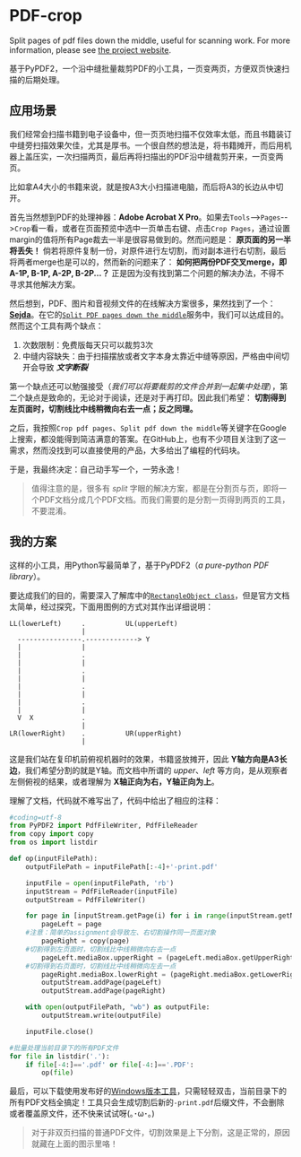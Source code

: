 # PDF-crop

Split pages of pdf files down the middle, useful for scanning work. For more information, please see [the project website](https://blog.baoyukun.win/%E6%8A%80%E6%9C%AF/CropPDF/).

基于PyPDF2，一个沿中缝批量裁剪PDF的小工具，一页变两页，方便双页快速扫描的后期处理。

## 应用场景

我们经常会扫描书籍到电子设备中，但一页页地扫描不仅效率太低，而且书籍装订中缝旁扫描效果欠佳，尤其是厚书。一个很自然的想法是，将书籍摊开，而后用机器上盖压实，一次扫描两页，最后再将扫描出的PDF沿中缝裁剪开来，一页变两页。

比如拿A4大小的书籍来说，就是按A3大小扫描进电脑，而后将A3的长边从中切开。

首先当然想到PDF的处理神器：**Adobe Acrobat X Pro**。如果去`Tools`-->`Pages`-->`Crop`看一看，或者在页面预览中选中一页单击右键、点击`Crop Pages`，通过设置margin的值将所有Page裁去一半是很容易做到的。然而问题是： **原页面的另一半将丢失！** 倘若将原件复制一份，对原件进行左切割，而对副本进行右切割，最后将两者merge也是可以的，然而新的问题来了： **如何把两份PDF交叉merge，即A-1P, B-1P, A-2P, B-2P...？** 正是因为没有找到第二个问题的解决办法，不得不寻求其他解决方案。

然后想到，PDF、图片和音视频文件的在线解决方案很多，果然找到了一个：[**Sejda**](https://www.sejda.com/)。在它的[`Split PDF pages down the middle`](https://www.sejda.com/split-pdf-down-the-middle)服务中，我们可以达成目的。然而这个工具有两个缺点：

1. 次数限制：免费版每天只可以裁剪3次
2. 中缝内容缺失：由于扫描摆放或者文字本身太靠近中缝等原因，严格由中间切开会导致 **_文字断裂_**

第一个缺点还可以勉强接受（*我们可以将要裁剪的文件合并到一起集中处理*），第二个缺点是致命的，无论对于阅读，还是对于再打印。因此我们希望： **切割得到左页面时，切割线比中线稍微向右去一点；反之同理。**

之后，我按照`Crop pdf pages`、`Split pdf down the middle`等关键字在Google上搜索，都没能得到简洁满意的答案。在GitHub上，也有不少项目关注到了这一需求，然而没找到可以直接使用的产品，大多给出了编程的代码块。

于是，我最终决定：自己动手写一个，一劳永逸！

>值得注意的是，很多有 *split* 字眼的解决方案，都是在分割页与页，即将一个PDF文档分成几个PDF文档。而我们需要的是分割一页得到两页的工具，不要混淆。

## 我的方案

这样的小工具，用Python写最简单了，基于PyPDF2（*a pure-python PDF library*）。

要达成我们的目的，需要深入了解库中的[`RectangleObject class`](https://pythonhosted.org/PyPDF2/RectangleObject.html#PyPDF2.generic.RectangleObject)，但是官方文档太简单，经过探究，下面用图例的方式对其作出详细说明：

```
LL(lowerLeft)     .          UL(upperLeft)
                  |
  ----------------.-------------> Y
  |               |
  |               .
  |               |
  |               .
  |               |
  |               .
  |               |
  |               .
  |               |
  V  X            .
                  |  
LR(lowerRight)    .          UR(upperRight)
                  |          
```

这是我们站在复印机前俯视机器时的效果，书籍竖放摊开，因此 **Y轴方向是A3长边**，我们希望分割的就是Y轴。而文档中所谓的 *upper*、*left* 等方向，是从观察者左侧俯视的结果，或者理解为 **X轴正向为右，Y轴正向为上**。

理解了文档，代码就不难写出了，代码中给出了相应的注释：

```python
#coding=utf-8
from PyPDF2 import PdfFileWriter, PdfFileReader
from copy import copy
from os import listdir

def op(inputFilePath):
    outputFilePath = inputFilePath[:-4]+'-print.pdf'

    inputFile = open(inputFilePath, 'rb')
    inputStream = PdfFileReader(inputFile)
    outputStream = PdfFileWriter()

    for page in [inputStream.getPage(i) for i in range(inputStream.getNumPages())]:
        pageLeft = page
	#注意：简单的assignment会导致左、右切割操作同一页面对象
        pageRight = copy(page)
	#切割得到左页面时，切割线比中线稍微向右去一点
        pageLeft.mediaBox.upperRight = (pageLeft.mediaBox.getUpperRight_x(), pageLeft.mediaBox.getUpperRight_y() * 52/100)
	#切割得到右页面时，切割线比中线稍微向左去一点
        pageRight.mediaBox.lowerRight = (pageRight.mediaBox.getLowerRight_x(), pageRight.mediaBox.getUpperRight_y() * 48/100)
        outputStream.addPage(pageLeft)
        outputStream.addPage(pageRight)

    with open(outputFilePath, "wb") as outputFile:
        outputStream.write(outputFile)

    inputFile.close()

#批量处理当前目录下的所有PDF文件
for file in listdir('.'):
    if file[-4:]=='.pdf' or file[-4:]=='.PDF':
        op(file)
```

最后，可以下载使用发布好的[Windows版本工具](https://raw.githubusercontent.com/baoyukun/PDF-crop/master/tool.exe)，只需轻轻双击，当前目录下的所有PDF文档全搞定！工具只会生成切割后新的`-print.pdf`后缀文件，不会删除或者覆盖原文件，还不快来试试呀(｡･ω･｡)

>对于非双页扫描的普通PDF文件，切割效果是上下分割，这是正常的，原因就藏在上面的图示里咯！

